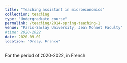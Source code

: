 ```yaml
---
title: "Teaching assistant in microeconomics"
collection: teaching
type: "Undergraduate course"
permalink: /teaching/2014-spring-teaching-1
venue: "Paris-Saclay University, Jean Monnet Faculty"
#time: 2020-2022
date: 2020-09-01
location: "Orsay, France"
---
```


For the period of 2020-2022, in French

